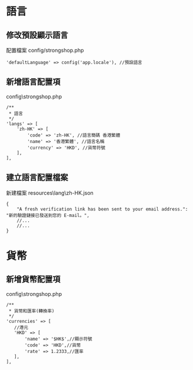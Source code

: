 
# 語言

## 修改預設顯示語言
配置檔案 config/strongshop.php
```
'defaultLanguage' => config('app.locale'), //預設語言
```

## 新增語言配置項
config\strongshop.php
```
/**
 * 語言
 */
'langs' => [
    'zh-HK' => [
        'code' => 'zh-HK', //語言簡碼 香港繁體
        'name' => '香港繁體', //語言名稱
        'currency' => 'HKD', //貨幣符號
    ],
],
```

## 建立語言配置檔案
新建檔案 resources\lang\zh-HK.json
```
{
    "A fresh verification link has been sent to your email address.": "新的驗證鏈接已發送到您的 E-mail。",
    //...
    //...
}
```

# 貨幣
## 新增貨幣配置項
config\strongshop.php
```
/**
 * 貨幣和匯率(轉換率)
 */
'currencies' => [
   //港元
   'HKD' => [
       'name' => '$HK$',//顯示符號
       'code' => 'HKD',//貨幣
       'rate' => 1.2333,//匯率
   ],
],
```
